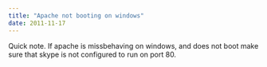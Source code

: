 ```yaml
---
title: "Apache not booting on windows"
date: 2011-11-17
---
```


Quick note. If apache is missbehaving on windows, and does not boot make sure that skype is not configured to run on port 80.